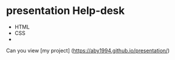 # presentation Help-desk
- HTML
- CSS
- 
Can you view [my project] (https://aby1994.github.io/presentation/)
